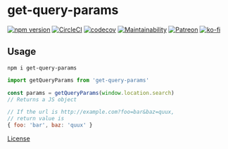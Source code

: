 # get-query-params

[![npm version](https://img.shields.io/npm/v/get-query-params.svg)](https://npm.im/get-query-params) [![CircleCI](https://circleci.com/gh/zacanger/get-query-params.svg?style=svg)](https://circleci.com/gh/zacanger/get-query-params) [![codecov](https://codecov.io/gh/zacanger/get-query-params/branch/master/graph/badge.svg)](https://codecov.io/gh/zacanger/get-query-params) [![Maintainability](https://api.codeclimate.com/v1/badges/081700f7a21958f070df/maintainability)](https://codeclimate.com/github/zacanger/get-query-params/maintainability) [![Patreon](https://img.shields.io/badge/patreon-donate-yellow.svg)](https://www.patreon.com/zacanger) [![ko-fi](https://img.shields.io/badge/donate-KoFi-yellow.svg)](https://ko-fi.com/U7U2110VB)

## Usage

```shell
npm i get-query-params
```

```javascript
import getQueryParams from 'get-query-params'

const params = getQueryParams(window.location.search)
// Returns a JS object

// If the url is http://example.com?foo=bar&baz=quux,
// return value is
{ foo: 'bar', baz: 'quux' }
```

[License](./LICENSE.md)
